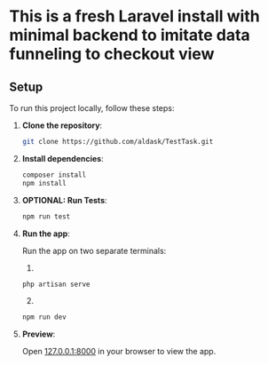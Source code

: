 # This is a fresh Laravel install with minimal backend to imitate data funneling to checkout view

## Setup

To run this project locally, follow these steps:

1. **Clone the repository**:

   ```bash
   git clone https://github.com/aldask/TestTask.git
   ```

2. **Install dependencies**:

   ```bash
   composer install
   npm install
   ```

3. **OPTIONAL: Run Tests**:

   ```bash
   npm run test
   ```

4. **Run the app**:

   Run the app on two separate terminals:

   1.
   ```bash
   php artisan serve
   ```
   2.
   ```bash
   npm run dev
   ```
5. **Preview**:

   Open [127.0.0.1:8000](http://127.0.0.1:8000) in your browser to view the app.
